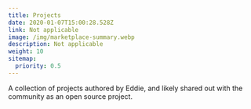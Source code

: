 ```yaml
---
title: Projects
date: 2020-01-07T15:00:28.528Z
link: Not applicable
image: /img/marketplace-summary.webp
description: Not applicable
weight: 10
sitemap:
  priority: 0.5
---
```

<!--

This page represents the landing page for "projects" section. It is also shown
under the homepage header for "projects". It should be therefore relatively
short and sweet.

\-->

A collection of projects authored by Eddie, and likely shared out with the
community as an open source project.
